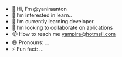 - 👋 Hi, I’m @yaniraanton
- 👀 I’m interested in learn..
- 🌱 I’m currently learning developer.
- 💞️ I’m looking to collaborate on aplications 
- 📫 How to reach me yampira@hotmsil.com
- 😄 Pronouns: ...
- ⚡ Fun fact: ...

<!---
yaniraanton/yaniraanton is a ✨ special ✨ repository because its `README.md` (this file) appears on your GitHub profile.
You can click the Preview link to take a look at your changes.
--->
